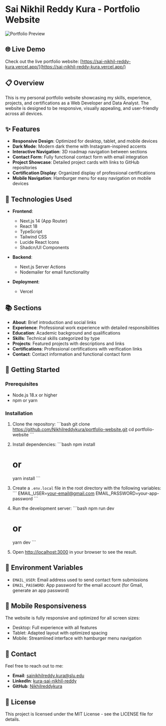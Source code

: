 # Sai Nikhil Reddy Kura - Portfolio Website

![Portfolio Preview](https://github.com/Nikhilreddykura/portfolio-website/raw/main/public/portfolio-preview.png)

## 🌐 Live Demo

Check out the live portfolio website: [https://sai-nikhil-reddy-kura.vercel.app/](https://sai-nikhil-reddy-kura.vercel.app/)

## 📋 Overview

This is my personal portfolio website showcasing my skills, experience, projects, and certifications as a Web Developer and Data Analyst. The website is designed to be responsive, visually appealing, and user-friendly across all devices.

## ✨ Features

- **Responsive Design**: Optimized for desktop, tablet, and mobile devices
- **Dark Mode**: Modern dark theme with Instagram-inspired accents
- **Interactive Navigation**: 3D roadmap navigation between sections
- **Contact Form**: Fully functional contact form with email integration
- **Project Showcase**: Detailed project cards with links to GitHub repositories
- **Certification Display**: Organized display of professional certifications
- **Mobile Navigation**: Hamburger menu for easy navigation on mobile devices

## 🔧 Technologies Used

- **Frontend**:
  - Next.js 14 (App Router)
  - React 18
  - TypeScript
  - Tailwind CSS
  - Lucide React Icons
  - Shadcn/UI Components

- **Backend**:
  - Next.js Server Actions
  - Nodemailer for email functionality

- **Deployment**:
  - Vercel

## 📚 Sections

- **About**: Brief introduction and social links
- **Experience**: Professional work experience with detailed responsibilities
- **Education**: Academic background and qualifications
- **Skills**: Technical skills categorized by type
- **Projects**: Featured projects with descriptions and links
- **Certifications**: Professional certifications with verification links
- **Contact**: Contact information and functional contact form

## 🚀 Getting Started

### Prerequisites

- Node.js 18.x or higher
- npm or yarn

### Installation

1. Clone the repository:
   \`\`\`bash
   git clone https://github.com/Nikhilreddykura/portfolio-website.git
   cd portfolio-website
   \`\`\`

2. Install dependencies:
   \`\`\`bash
   npm install
   # or
   yarn install
   \`\`\`

3. Create a `.env.local` file in the root directory with the following variables:
   \`\`\`
   EMAIL_USER=your-email@gmail.com
   EMAIL_PASSWORD=your-app-password
   \`\`\`

4. Run the development server:
   \`\`\`bash
   npm run dev
   # or
   yarn dev
   \`\`\`

5. Open [http://localhost:3000](http://localhost:3000) in your browser to see the result.

## 📝 Environment Variables

- `EMAIL_USER`: Email address used to send contact form submissions
- `EMAIL_PASSWORD`: App password for the email account (for Gmail, generate an app password)

## 📱 Mobile Responsiveness

The website is fully responsive and optimized for all screen sizes:
- Desktop: Full experience with all features
- Tablet: Adapted layout with optimized spacing
- Mobile: Streamlined interface with hamburger menu navigation

## 🤝 Contact

Feel free to reach out to me:

- **Email**: [sainikhilreddy.kura@slu.edu](mailto:sainikhilreddy.kura@slu.edu)
- **LinkedIn**: [kura-sai-nikhil-reddy](https://www.linkedin.com/in/kura-sai-nikhil-reddy/)
- **GitHub**: [Nikhilreddykura](https://github.com/Nikhilreddykura)

## 📄 License

This project is licensed under the MIT License - see the LICENSE file for details.
